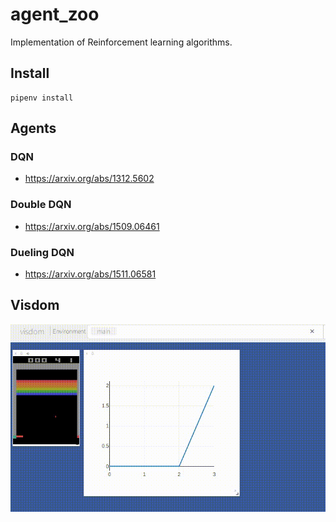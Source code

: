 # agent_zoo

Implementation of Reinforcement learning algorithms.

## Install

```
pipenv install
```

## Agents

### DQN

* https://arxiv.org/abs/1312.5602

### Double DQN

* https://arxiv.org/abs/1509.06461

### Dueling DQN

* https://arxiv.org/abs/1511.06581


## Visdom

![visdom](visdom.gif)